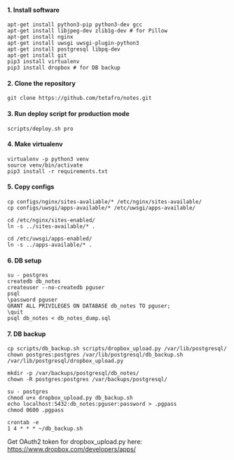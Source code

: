 #### 1. Install software
```
apt-get install python3-pip python3-dev gcc
apt-get install libjpeg-dev zlib1g-dev # for Pillow
apt-get install nginx
apt-get install uwsgi uwsgi-plugin-python3
apt-get install postgresql libpq-dev
apt-get install git
pip3 install virtualenv
pip3 install dropbox # for DB backup
```

#### 2. Clone the repository
```
git clone https://github.com/tetafro/notes.git
```

#### 3. Run deploy script for production mode
```
scripts/deploy.sh pro
```

#### 4. Make virtualenv
```
virtualenv -p python3 venv
source venv/bin/activate
pip3 install -r requirements.txt
```

#### 5. Copy configs
```
cp configs/nginx/sites-avaliable/* /etc/nginx/sites-available/
cp configs/uwsgi/apps-available/* /etc/uwsgi/apps-available/

cd /etc/nginx/sites-enabled/
ln -s ../sites-available/* .

cd /etc/uwsgi/apps-enabled/
ln -s ../apps-available/* .
```

#### 6. DB setup
```
su - postgres
createdb db_notes
createuser --no-createdb pguser
psql
\password pguser
GRANT ALL PRIVILEGES ON DATABASE db_notes TO pguser;
\quit
psql db_notes < db_notes_dump.sql
```

#### 7. DB backup
```
cp scripts/db_backup.sh scripts/dropbox_upload.py /var/lib/postgresql/
chown postgres:postgres /var/lib/postgresql/db_backup.sh /var/lib/postgresql/dropbox_upload.py

mkdir -p /var/backups/postgresql/db_notes/
chown -R postgres:postgres /var/backups/postgresql/

su - postgres
chmod u+x dropbox_upload.py db_backup.sh
echo localhost:5432:db_notes:pguser:password > .pgpass
chmod 0600 .pgpass

crontab -e
1 4 * * * ~/db_backup.sh
```
Get OAuth2 token for dropbox_upload.py here: https://www.dropbox.com/developers/apps/
